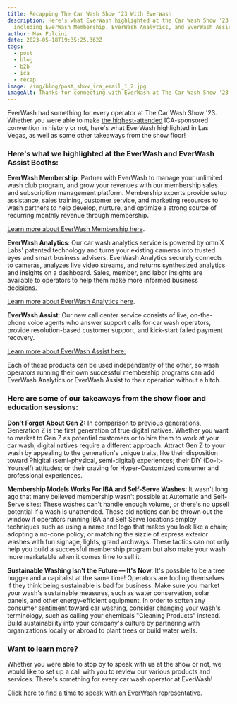 ```yaml
---
title: Recapping The Car Wash Show '23 With EverWash
description: Here's what EverWash highlighted at the Car Wash Show '23,
  including EverWash Membership, EverWash Analytics, and EverWash Assist
author: Max Pulcini
date: 2023-05-18T19:35:25.362Z
tags:
  - post
  - blog
  - b2b
  - ica
  - recap
image: /img/blog/post_show_ica_email_1_2.jpg
imageAlt: Thanks for connecting with EverWash at The Car Wash Show '23
---
```

EverWash had something for every operator at The Car Wash Show '23. Whether you were able to make [the highest-attended](https://www.youtube.com/watch?v=1vvIdDv-i5I) ICA-sponsored convention in history or not, here's what EverWash highlighted in Las Vegas, as well as some other takeaways from the show floor!

### Here's what we highlighted at the EverWash and EverWash Assist Booths:

**EverWash Membership**: Partner with EverWash to manage your unlimited wash club program, and grow your revenues with our membership sales and subscription management platform. Membership experts provide setup assistance, sales training, customer service, and marketing resources to wash partners to help develop, nurture, and optimize a strong source of recurring monthly revenue through membership. 

[Learn more about EverWash Membership here](https://www.everwash.com/wash-owners/membership).

**EverWash Analytics**: Our car wash analytics service is powered by omniX Labs' patented technology and turns your existing cameras into trusted eyes and smart business advisers. EverWash Analytics securely connects to cameras, analyzes live video streams, and returns synthesized analytics and insights on a dashboard. Sales, member, and labor insights are available to operators to help them make more informed business decisions. 

[Learn more about EverWash Analytics here](https://www.everwash.com/wash-owners/analytics).

**EverWash Assist**: Our new call center service consists of live, on-the-phone voice agents who answer support calls for car wash operators, provide resolution-based customer support, and kick-start failed payment recovery. 

[Learn more about EverWash Assist here.](https://www.everwash.com/newsroom/tue-may-02-2023-10-00-17-gmt-0400-eastern-daylight-time-everwash-agrees-to-acquire-jetsprings-car-wash-division-to-launch-everwash-assist-customer-support-service/)

Each of these products can be used independently of the other, so wash operators running their own successful membership programs can add EverWash Analytics or EverWash Assist to their operation without a hitch. 

### Here are some of our takeaways from the show floor and education sessions:

**Don't Forget About Gen Z:** In comparison to previous generations, Generation Z is the first generation of true digital natives. Whether you want to market to Gen Z as potential customers or to hire them to work at your car wash, digital natives require a different approach. Attract Gen Z to your wash by appealing to the generation's unique traits, like their disposition toward Phigital (semi-physical, semi-digital) experiences; their DIY (Do-It-Yourself) attitudes; or their craving for Hyper-Customized consumer and professional experiences.

**Membership Models Works For IBA and Self-Serve Washes**: It wasn't long ago that many believed membership wasn't possible at Automatic and Self-Serve sites: These washes can't handle enough volume, or there's no upsell potential if a wash is unattended. Those old notions can be thrown out the window if operators running IBA and Self Serve locations employ techniques such as using a name and logo that makes you look like a chain; adopting a no-cone policy; or matching the sizzle of express exterior washes with fun signage, lights, grand archways. These tactics can not only help you build a successful membership program but also make your wash more marketable when it comes time to sell it.

**Sustainable Washing Isn't the Future — It's Now**: It's possible to be a tree hugger and a capitalist at the same time! Operators are fooling themselves if they think being sustainable is bad for business. Make sure you market your wash's sustainable measures, such as water conservation, solar panels, and other energy-efficient equipment. In order to soften any consumer sentiment toward car washing, consider changing your wash's terminology, such as calling your chemicals "Cleaning Products" instead. Build sustainability into your company's culture by partnering with organizations locally or abroad to plant trees or build water wells.

### Want to learn more?

Whether you were able to stop by to speak with us at the show or not, we would like to set up a call with you to review our various products and services. There's something for every car wash operator at EverWash!

[Click here to find a time to speak with an EverWash representative](https://calendly.com/everwash-sales/everwash-intro-and-wash-location-review?month=2023-05).